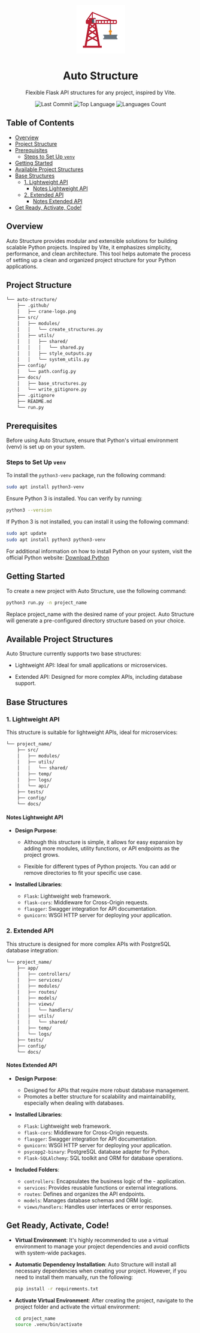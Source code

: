 <div align="center">
    <img src=".github/crane-logo.png" alt="Crane Logo" width="130">
    <h1><b>Auto Structure</b></h1>
    <p>Flexible Flask API structures for any project, inspired by Vite.</p>
    <p>
        <img src="https://img.shields.io/github/last-commit/id0ubl3g/auto-structure?style=flat&logo=git&logoColor=white&color=0080ff" alt="Last Commit">
        <img src="https://img.shields.io/github/languages/top/id0ubl3g/auto-structure?style=flat&color=0080ff" alt="Top Language">
        <img src="https://img.shields.io/github/languages/count/id0ubl3g/auto-structure?style=flat&color=0080ff" alt="Languages Count">
    </p>
</div>

## Table of Contents

- [Overview](#overview)
- [Project Structure](#project-structure)
- [Prerequisites](#prerequisites)  
    - [Steps to Set Up `venv`](#steps-to-set-up-venv)  
- [Getting Started](#getting-started)
- [Available Project Structures](#available-project-structures)
- [Base Structures](#base-structures)  
    - [1. Lightweight API](#1-lightweight-api)
        - [Notes Lightweight API](#notes-lightweight-api)  
    - [2. Extended API](#2-extended-api)  
        - [Notes Extended API](#notes-extended-api)  
- [Get Ready, Activate, Code!](#get-ready-activate-code)  

## Overview

Auto Structure provides modular and extensible solutions for building scalable Python projects. Inspired by Vite, it emphasizes simplicity, performance, and clean architecture. This tool helps automate the process of setting up a clean and organized project structure for your Python applications.

## Project Structure

```plaintext
└── auto-structure/
    ├── .github/
    │   ├── crane-logo.png
    ├── src/
    │   ├── modules/
    │   │   └── create_structures.py
    │   ├── utils/
    │   │   ├── shared/
    │   │   │   └── shared.py
    │   │   ├── style_outputs.py
    │   │   └── system_utils.py
    ├── config/
    │   └── path.config.py
    ├── docs/
    │   ├── base_structures.py
    │   └── write_gitignore.py
    ├── .gitignore
    ├── README.md
    └── run.py
```

## Prerequisites

Before using Auto Structure, ensure that Python's virtual environment (venv) is set up on your system.

### Steps to Set Up `venv`
To install the `python3-venv` package, run the following command:

```sh
sudo apt install python3-venv
```

Ensure Python 3 is installed. You can verify by running:
```sh
python3 --version
```

If Python 3 is not installed, you can install it using the following command:

```sh
sudo apt update
sudo apt install python3 python3-venv
```

For additional information on how to install Python on your system, visit the official Python website: [ Download Python](https://www.python.org/downloads/)

## Getting Started 

To create a new project with Auto Structure, use the following command:

```sh
python3 run.py -n project_name
```

Replace project_name with the desired name of your project. Auto Structure will generate a pre-configured directory structure based on your choice.

## Available Project Structures

Auto Structure currently supports two base structures:

- Lightweight API: Ideal for small applications or microservices.

- Extended API: Designed for more complex APIs, including database support.


## Base Structures

### 1. Lightweight API

This structure is suitable for lightweight APIs, ideal for microservices:

```plaintext
└── project_name/
    ├── src/
    │   ├── modules/
    │   ├── utils/
    │   │   └── shared/
    │   ├── temp/
    │   ├── logs/
    │   └── api/
    ├── tests/
    ├── config/
    └── docs/
```

#### Notes Lightweight API

- **Design Purpose**:
    - Although this structure is simple, it allows for easy expansion by adding more modules, utility functions, or API endpoints as the project grows.

    - Flexible for different types of Python projects. You can add or remove directories to fit your specific use case.

- **Installed Libraries**:
    - `Flask`: Lightweight web framework.
    - `flask-cors`: Middleware for Cross-Origin requests.
    - `flasgger`: Swagger integration for API documentation.
    - `gunicorn`: WSGI HTTP server for deploying your application.

### 2. Extended API

This structure is designed for more complex APIs with PostgreSQL database integration:

```plaintext
└── project_name/
    ├── app/
    │   ├── controllers/
    │   ├── services/
    │   ├── modules/
    │   ├── routes/
    │   ├── models/
    │   ├── views/
    │   │   └── handlers/
    │   ├── utils/
    │   │   └── shared/
    │   ├── temp/
    │   └── logs/
    ├── tests/
    ├── config/
    └── docs/
```

#### Notes Extended API

- **Design Purpose**:
    - Designed for APIs that require more robust database management.
    - Promotes a better structure for scalability and maintainability, especially when dealing with databases.

- **Installed Libraries**:
    - `Flask`: Lightweight web framework.
    - `flask-cors`: Middleware for Cross-Origin requests.
    - `flasgger`: Swagger integration for API documentation.
    - `gunicorn`: WSGI HTTP server for deploying your application.
    - `psycopg2-binary`: PostgreSQL database adapter for Python.
    - `Flask-SQLAlchemy`: SQL toolkit and ORM for database operations.

- **Included Folders**:
    - `controllers`: Encapsulates the business logic of the  - application.
    - `services`: Provides reusable functions or external integrations.
    - `routes`: Defines and organizes the API endpoints.
    - `models`: Manages database schemas and ORM logic.
    - `views/handlers`: Handles user interfaces or error responses.


## Get Ready, Activate, Code!

- **Virtual Environment**: It's highly recommended to use a virtual environment to manage your project dependencies and avoid conflicts with system-wide packages.

- **Automatic Dependency Installation**: Auto Structure will install all necessary dependencies when creating your project. However, if you need to install them manually, run the following:

    ```sh
    pip install -r requirements.txt
    ```

- **Activate Virtual Environment**: After creating the project, navigate to the project folder and activate the virtual environment:

    ```sh
    cd project_name
    source .venv/bin/activate
    ```